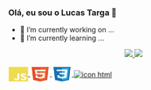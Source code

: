 ### Olá, eu sou o Lucas Targa 👋



- 🔭 I’m currently working on ...
- 🌱 I’m currently learning ...



<div align="center">
  <a href="https://github.com/Lucastarga">
  <img height="180em" src="https://github-readme-stats.vercel.app/api?username=Lucastarga&show_icons=true&theme=dracula&include_all_commits=true&count_private=true"/>
  <img height="180em" src="https://github-readme-stats.vercel.app/api/top-langs/?username=Lucastarga&layout=compact&langs_count=7&theme=dracula"/>
</div>
  
<div style="display: inline_block"><br>
  <img align="center" alt="icon javascript" height="30" width="40" src="https://raw.githubusercontent.com/devicons/devicon/master/icons/javascript/javascript-plain.svg">
  <img align="center" alt="icon HTML" height="30" width="40" src="https://raw.githubusercontent.com/devicons/devicon/master/icons/html5/html5-original.svg">
  <img align="center" alt="icon css" height="30" width="40" src="https://raw.githubusercontent.com/devicons/devicon/master/icons/css3/css3-original.svg">
  <img align="center" alt="icon html" height="40" width="40" src="https://cdn.jsdelivr.net/gh/devicons/devicon/icons/php/php-original.svg" />

</div>
  

  
  
